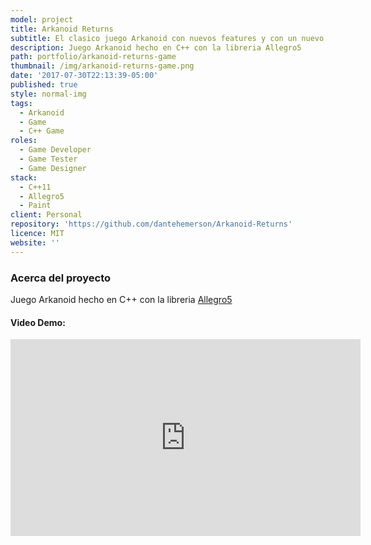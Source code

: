 ```yaml
---
model: project
title: Arkanoid Returns
subtitle: El clasico juego Arkanoid con nuevos features y con un nuevo diseño.
description: Juego Arkanoid hecho en C++ con la libreria Allegro5
path: portfolio/arkanoid-returns-game
thumbnail: /img/arkanoid-returns-game.png
date: '2017-07-30T22:13:39-05:00'
published: true
style: normal-img
tags:
  - Arkanoid
  - Game
  - C++ Game
roles:
  - Game Developer
  - Game Tester
  - Game Designer
stack:
  - C++11
  - Allegro5
  - Paint
client: Personal
repository: 'https://github.com/dantehemerson/Arkanoid-Returns'
licence: MIT
website: ''
---
```

### Acerca del proyecto
Juego Arkanoid hecho en C++ con la libreria [Allegro5](https://liballeg.org/)

#### Video Demo:

<iframe width="560" height="315" src="https://www.youtube.com/embed/eWJqrwlSuI0?rel=0&amp;showinfo=0" frameborder="0" allow="autoplay; encrypted-media" allowfullscreen></iframe>
